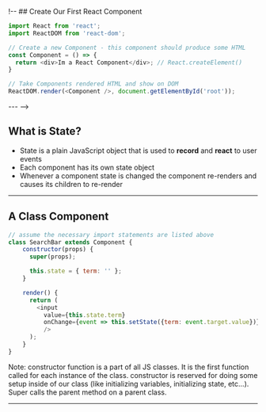 !-- ## Create Our First React Component

```javascript
import React from 'react';
import ReactDOM from 'react-dom';

// Create a new Component - this component should produce some HTML
const Component = () => {
  return <div>Im a React Component</div>; // React.createElement()
}

// Take Components rendered HTML and show on DOM
ReactDOM.render(<Component />, document.getElementById('root'));
```

--- -->

<!-- ## Functional vs. Class Component
* A Functional Component (or a stateless component)
  * Literally a function that takes some info in an some JSX goes out
* A Class Component (or stateful component)
  * Used whenever you need a component to have some internal record keeping
  * Some ability to be aware of itself and what has happened since it was rendered
  * Ex. a component with an `<input />` would typically need to keep track of what the user has entered into the `<input />` element

--- -->

##  What is State?

* State is a plain JavaScript object that is used to **record** and **react** to user events
* Each component has its own state object
* Whenever a component state is changed the component re-renders and causes its children to re-render

---

## A Class Component

```javascript
// assume the necessary import statements are listed above
class SearchBar extends Component {
    constructor(props) {
      super(props);

      this.state = { term: '' };
    }

    render() {
      return (
        <input
          value={this.state.term}
          onChange={event => this.setState({term: event.target.value})}
          />
      );
    }
}
```
Note: constructor function is a part of all JS classes.  It is the first function called for each instance of the class.  constructor is reserved for doing some setup inside of our class (like initializing variables, initializing state, etc...).  Super calls the parent method on a parent class.

---
